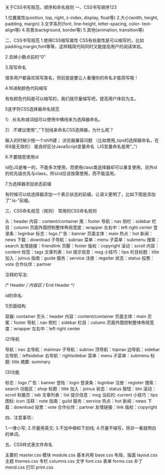 关于CSS书写规范、顺序和命名规则
一、CSS书写顺序123

1.位置属性(position, top, right, z-index, display, float等)
2.大小(width, height, padding, margin)
3.文字系列(font, line-height, letter-spacing, color- text-align等)
4.背景(background, border等)
5.其他(animation, transition等)



二、CSS书写规范 
1.使用CSS缩写属性 
CSS有些属性是可以缩写的，比如padding,margin,font等等，这样精简代码同时又能提高用户的阅读体验。



2.去掉小数点前的“0”



3.简写命名

很多用户都喜欢简写类名，但前提是要让人看懂你的命名才能简写哦！



4.16进制颜色代码缩写

有些颜色代码是可以缩写的，我们就尽量缩写吧，提高用户体验为主。



5连字符CSS选择器命名规范

1）.长名称或词组可以使用中横线来为选择器命名。

2）.不建议使用“_”下划线来命名CSS选择器，为什么呢？

输入的时候少按一个shift键； 浏览器兼容问题 （比如使用_tips的选择器命名，在IE6是无效的） 能良好区分JavaScript变量命名（JS变量命名是用“_”）



6.不要随意使用id

id在JS是唯一的，不能多次使用，而使用class类选择器却可以重复使用，另外id的优先级优先与class，所以id应该按需使用，而不能滥用。



7.为选择器添加状态前缀

有时候可以给选择器添加一个表示状态的前缀，让语义更明了，比如下图是添加了“.is-”前缀。



三、CSS命名规范（规则）
常用的CSS命名规则

头：header 
内容：content/container 
尾：footer 
导航：nav 
侧栏：sidebar 
栏目：column 
页面外围控制整体佈局宽度：wrapper 
左右中：left right center 
登录条：loginbar 
标志：logo 
广告：banner 
页面主体：main 
热点：hot 
新闻：news 
下载：download 
子导航：subnav 
菜单：menu 
子菜单：submenu 
搜索：search 
友情链接：friendlink 
页脚：footer 
版权：copyright 
滚动：scroll 
内容：content 
标签：tags 
文章列表：list 
提示信息：msg 
小技巧：tips 
栏目标题：title 
加入：joinus 
指南：guide 
服务：service 
注册：regsiter 
状态：status 
投票：vote 
合作伙伴：partner

注释的写法:

/* Header */ 
内容区 
/* End Header */

id的命名:

1)页面结构

容器: container 
页头：header 
内容：content/container 
页面主体：main 
页尾：footer 
导航：nav 
侧栏：sidebar 
栏目：column 
页面外围控制整体佈局宽度：wrapper 
左右中：left right center

(2)导航

导航：nav 
主导航：mainnav 
子导航：subnav 
顶导航：topnav 
边导航：sidebar 
左导航：leftsidebar 
右导航：rightsidebar 
菜单：menu 
子菜单：submenu 
标题: title 
摘要: summary

(3)功能

标志：logo 
广告：banner 
登陆：login 
登录条：loginbar 
注册：register 
搜索：search 
功能区：shop 
标题：title 
加入：joinus 
状态：status 
按钮：btn 
滚动：scroll 
标籤页：tab 
文章列表：list 
提示信息：msg 
当前的: current 
小技巧：tips 
图标: icon 
注释：note 
指南：guild 
服务：service 
热点：hot 
新闻：news 
下载：download 
投票：vote 
合作伙伴：partner 
友情链接：link 
版权：copyright

四、注意事项::

1.一律小写; 
2.尽量用英文; 
3.不加中槓和下划线; 
4.尽量不缩写，除非一看就明白的单词。

五、CSS样式表文件命名

主要的 master.css 
模块 module.css 
基本共用 base.css 
布局、版面 layout.css 
主题 themes.css 
专栏 columns.css 
文字 font.css 
表单 forms.css 
补丁 mend.css 
打印 print.css 
